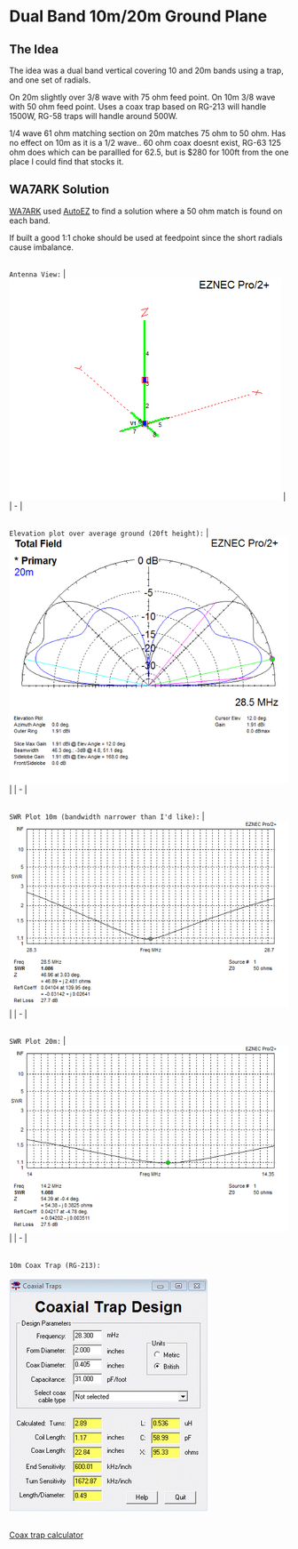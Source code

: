 # Dual Band 10m/20m Ground Plane

## The Idea
The idea was a dual band vertical covering 10 and 20m bands using a trap, and one set of radials.

On 20m slightly over 3/8 wave with 75 ohm feed point.
On 10m 3/8 wave with 50 ohm feed point. Uses a coax trap based on RG-213 will handle 1500W, RG-58 traps will handle around 500W.

1/4 wave 61 ohm matching section on 20m matches 75 ohm to 50 ohm. Has no effect on 10m as it is a 1/2 wave..
60 ohm coax doesnt exist, RG-63 125 ohm does which can be parallled for 62.5, but is $280 for 100ft from the one place I could find that stocks it.

## WA7ARK Solution

[WA7ARK](https://www.qrz.com/db/WA7ARK) used [AutoEZ](https://ac6la.com/autoez.html) to find a solution where a 50 ohm match is found on each band.

If built a good 1:1 choke should be used at feedpoint since the short radials cause imbalance.

\
`Antenna View:`
| ![Antenna View](Antenna-View.png) |
| - |

\
`Elevation plot over average ground (20ft height):`
| ![Elevation Plot](Elevation-Plot.png) |
| - |

\
`SWR Plot 10m (bandwidth narrower than I'd like):`
| ![SWR Plot 10m](SWR-10m.png) |
| - |

\
`SWR Plot 20m:`
| ![SWR Plot 20m](SWR-20m.png) |
| - |

\
`10m Coax Trap (RG-213):`
\
\
![10m Coax Trap](Trap-10m.png)

\
[Coax trap calculator](../../../software/Coax-Trap/)